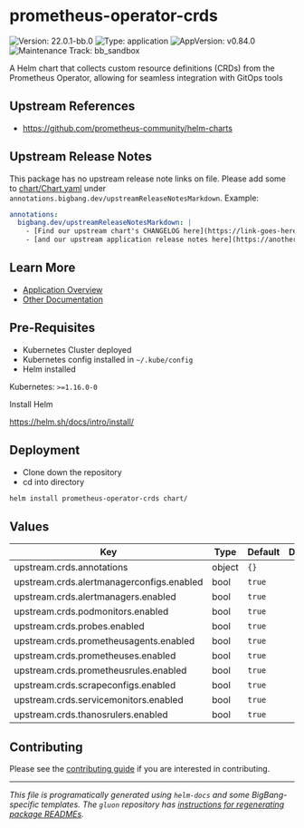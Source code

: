<!-- Warning: Do not manually edit this file. See notes on gluon + helm-docs at the end of this file for more information. -->
# prometheus-operator-crds

![Version: 22.0.1-bb.0](https://img.shields.io/badge/Version-22.0.1--bb.0-informational?style=flat-square) ![Type: application](https://img.shields.io/badge/Type-application-informational?style=flat-square) ![AppVersion: v0.84.0](https://img.shields.io/badge/AppVersion-v0.84.0-informational?style=flat-square) ![Maintenance Track: bb_sandbox](https://img.shields.io/badge/Maintenance_Track-bb_sandbox-red?style=flat-square)

A Helm chart that collects custom resource definitions (CRDs) from the Prometheus Operator, allowing for seamless
integration with GitOps tools

## Upstream References

- <https://github.com/prometheus-community/helm-charts>

## Upstream Release Notes

This package has no upstream release note links on file. Please add some to [chart/Chart.yaml](chart/Chart.yaml) under `annotations.bigbang.dev/upstreamReleaseNotesMarkdown`.
Example:
```yaml
annotations:
  bigbang.dev/upstreamReleaseNotesMarkdown: |
    - [Find our upstream chart's CHANGELOG here](https://link-goes-here/CHANGELOG.md)
    - [and our upstream application release notes here](https://another-link-here/RELEASE_NOTES.md)
```

## Learn More

- [Application Overview](docs/overview.md)
- [Other Documentation](docs/)

## Pre-Requisites

- Kubernetes Cluster deployed
- Kubernetes config installed in `~/.kube/config`
- Helm installed

Kubernetes: `>=1.16.0-0`

Install Helm

https://helm.sh/docs/intro/install/

## Deployment

- Clone down the repository
- cd into directory

```bash
helm install prometheus-operator-crds chart/
```

## Values

| Key | Type | Default | Description |
|-----|------|---------|-------------|
| upstream.crds.annotations | object | `{}` |  |
| upstream.crds.alertmanagerconfigs.enabled | bool | `true` |  |
| upstream.crds.alertmanagers.enabled | bool | `true` |  |
| upstream.crds.podmonitors.enabled | bool | `true` |  |
| upstream.crds.probes.enabled | bool | `true` |  |
| upstream.crds.prometheusagents.enabled | bool | `true` |  |
| upstream.crds.prometheuses.enabled | bool | `true` |  |
| upstream.crds.prometheusrules.enabled | bool | `true` |  |
| upstream.crds.scrapeconfigs.enabled | bool | `true` |  |
| upstream.crds.servicemonitors.enabled | bool | `true` |  |
| upstream.crds.thanosrulers.enabled | bool | `true` |  |

## Contributing

Please see the [contributing guide](./CONTRIBUTING.md) if you are interested in contributing.

---

_This file is programatically generated using `helm-docs` and some BigBang-specific templates. The `gluon` repository has [instructions for regenerating package READMEs](https://repo1.dso.mil/big-bang/product/packages/gluon/-/blob/master/docs/bb-package-readme.md)._

